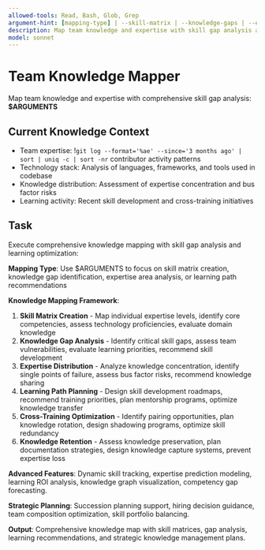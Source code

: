 ```yaml
---
allowed-tools: Read, Bash, Glob, Grep
argument-hint: [mapping-type] | --skill-matrix | --knowledge-gaps | --expertise-areas | --learning-paths
description: Map team knowledge and expertise with skill gap analysis and learning path recommendations
model: sonnet
---
```


# Team Knowledge Mapper

Map team knowledge and expertise with comprehensive skill gap analysis: **$ARGUMENTS**

## Current Knowledge Context

- Team expertise: !`git log --format='%ae' --since='3 months ago' | sort | uniq -c | sort -nr` contributor activity patterns
- Technology stack: Analysis of languages, frameworks, and tools used in codebase
- Knowledge distribution: Assessment of expertise concentration and bus factor risks
- Learning activity: Recent skill development and cross-training initiatives

## Task

Execute comprehensive knowledge mapping with skill gap analysis and learning optimization:

**Mapping Type**: Use $ARGUMENTS to focus on skill matrix creation, knowledge gap identification, expertise area analysis, or learning path recommendations

**Knowledge Mapping Framework**:
1. **Skill Matrix Creation** - Map individual expertise levels, identify core competencies, assess technology proficiencies, evaluate domain knowledge
2. **Knowledge Gap Analysis** - Identify critical skill gaps, assess team vulnerabilities, evaluate learning priorities, recommend skill development
3. **Expertise Distribution** - Analyze knowledge concentration, identify single points of failure, assess bus factor risks, recommend knowledge sharing
4. **Learning Path Planning** - Design skill development roadmaps, recommend training priorities, plan mentorship programs, optimize knowledge transfer
5. **Cross-Training Optimization** - Identify pairing opportunities, plan knowledge rotation, design shadowing programs, optimize skill redundancy
6. **Knowledge Retention** - Assess knowledge preservation, plan documentation strategies, design knowledge capture systems, prevent expertise loss

**Advanced Features**: Dynamic skill tracking, expertise prediction modeling, learning ROI analysis, knowledge graph visualization, competency gap forecasting.

**Strategic Planning**: Succession planning support, hiring decision guidance, team composition optimization, skill portfolio balancing.

**Output**: Comprehensive knowledge map with skill matrices, gap analysis, learning recommendations, and strategic knowledge management plans.